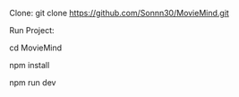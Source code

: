 Clone:
git clone https://github.com/Sonnn30/MovieMind.git

Run Project:

cd MovieMind

npm install

npm run dev
